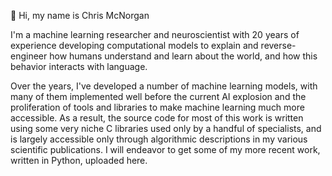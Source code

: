 👋 Hi, my name is Chris McNorgan

I'm a machine learning researcher and neuroscientist with 20 years of experience developing computational models to explain and reverse-engineer how humans understand and learn about the world, and how this behavior interacts with language. 

Over the years, I've developed a number of machine learning models, with many of them implemented well before the current AI explosion and the proliferation of tools and libraries to make machine learning much more accessible. As a result, the source code for most of this work is written using some very niche C libraries used only by a handful of specialists, and is largely accessible only through algorithmic descriptions in my various scientific publications. I will endeavor to get some of my more recent work, written in Python, uploaded here.

<!---
cmcnorgan/cmcnorgan is a ✨ special ✨ repository because its `README.md` (this file) appears on your GitHub profile.
You can click the Preview link to take a look at your changes.
--->
